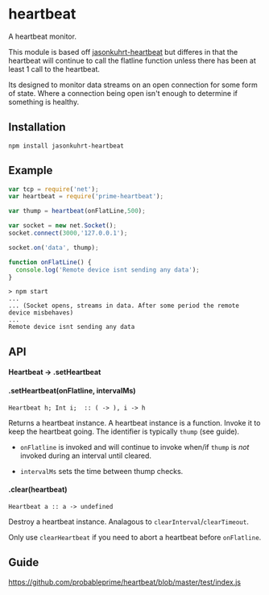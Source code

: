 # heartbeat

A heartbeat monitor.

This module is based off [jasonkuhrt-heartbeat](https://github.com/jasonkuhrt/heartbeat) 
but differes in that the heartbeat will continue to call the flatline function unless there 
has been at least 1 call to the heartbeat.

Its designed to monitor data streams on an open connection for some form of state. Where a
connection being open isn't enough to determine if something is healthy.


## Installation

    npm install jasonkuhrt-heartbeat

## Example
```js
var tcp = require('net');
var heartbeat = require('prime-heartbeat');

var thump = heartbeat(onFlatLine,500);

var socket = new net.Socket();
socket.connect(3000,'127.0.0.1');

socket.on('data', thump);

function onFlatLine() {
  console.log('Remote device isnt sending any data');
}
```
```
> npm start
...
... (Socket opens, streams in data. After some period the remote device misbehaves)
...
Remote device isnt sending any data
```

## API

#### Heartbeat → .setHeartbeat


#### .setHeartbeat(onFlatline, intervalMs)
    Heartbeat h; Int i;  :: ( -> ), i -> h

  Returns a heartbeat instance. A heartbeat instance is a function. Invoke it to keep the heartbeat going. The identifier is typically `thump` (see guide).

  - `onFlatline` is invoked  and will continue to invoke when/if `thump` is *not* invoked during an interval until cleared.

  - `intervalMs` sets the time between thump checks.



#### .clear(heartbeat)

    Heartbeat a :: a -> undefined

  Destroy a heartbeat instance. Analagous to `clearInterval`/`clearTimeout`.

  Only use `clearHeartbeat` if you need to abort a heartbeat before `onFlatline`.


## Guide

https://github.com/probableprime/heartbeat/blob/master/test/index.js
